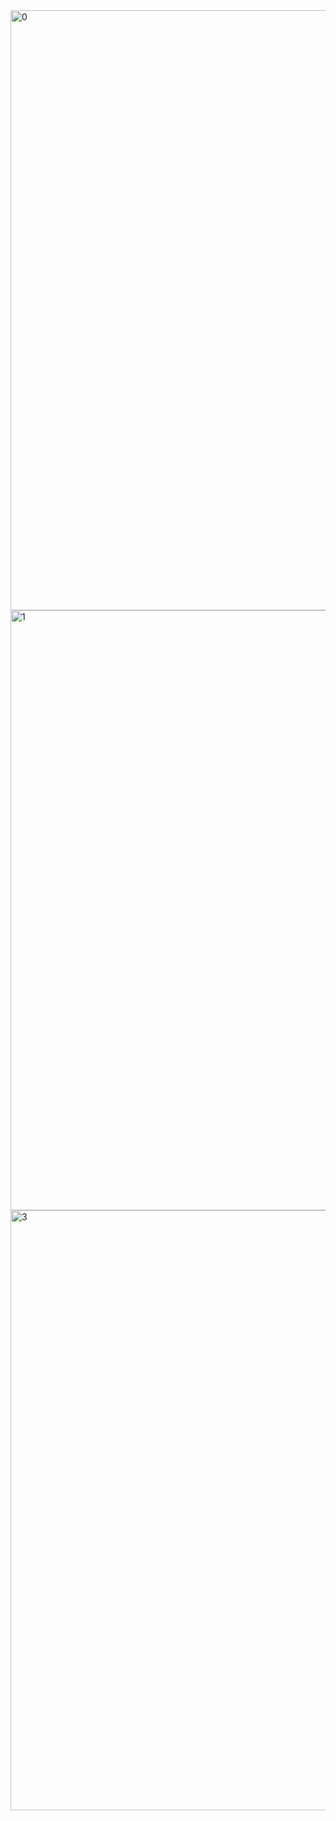 <img width="960" alt="0" src="https://github.com/NHNeha123/ekalavya-cg-project/assets/128952025/75bcb97a-d7f3-4d70-af0e-093bd8605b17">
<img width="960" alt="1" src="https://github.com/NHNeha123/ekalavya-cg-project/assets/128952025/acfc2dc3-b57f-4bc2-8953-941c8f1ae07a">
<img width="960" alt="3" src="https://github.com/NHNeha123/ekalavya-cg-project/assets/128952025/e1b2c522-c0f0-48fe-a777-22d0babfe699">
